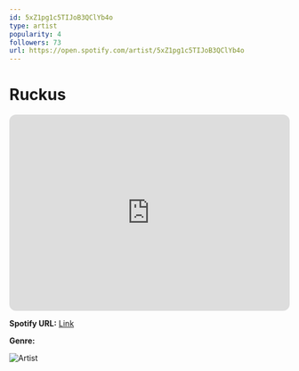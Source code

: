 ```yaml
---
id: 5xZ1pg1c5TIJoB3QClYb4o
type: artist
popularity: 4
followers: 73
url: https://open.spotify.com/artist/5xZ1pg1c5TIJoB3QClYb4o
---
```

# Ruckus

<iframe style="border-radius:12px" src="https://open.spotify.com/embed/artist/5xZ1pg1c5TIJoB3QClYb4o" width="100%" height="352" frameBorder="0" allowfullscreen="" allow="autoplay; clipboard-write; encrypted-media; fullscreen; picture-in-picture" loading="lazy"></iframe>

**Spotify URL:** [Link](https://open.spotify.com/artist/5xZ1pg1c5TIJoB3QClYb4o)

**Genre:** 

![Artist](https://i.scdn.co/image/ab6761610000e5eb94e41baa2bfc0c277c991f25)

